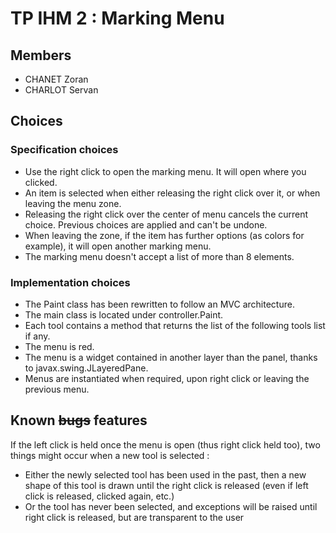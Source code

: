 # TP IHM 2 : Marking Menu

## Members

* CHANET Zoran
* CHARLOT Servan

## Choices

### Specification choices

* Use the right click to open the marking menu. It will open where you clicked.
* An item is selected when either releasing the right click over it, or when leaving the menu zone.
* Releasing the right click over the center of menu cancels the current choice. Previous choices are applied and can't be undone.
* When leaving the zone, if the item has further options (as colors for example), it will open another marking menu.
* The marking menu doesn't accept a list of more than 8 elements.

### Implementation choices

* The Paint class has been rewritten to follow an MVC architecture.
* The main class is located under controller.Paint.
* Each tool contains a method that returns the list of the following tools list if any.
* The menu is red.
* The menu is a widget contained in another layer than the panel, thanks to javax.swing.JLayeredPane.
* Menus are instantiated when required, upon right click or leaving the previous menu.

## Known ~~bugs~~ features
If the left click is held once the menu is open (thus right click held too), two things might occur when a new tool is selected : 
* Either the newly selected tool has been used in the past, then a new shape of this tool is drawn until the right click is released (even if left click is released, clicked again, etc.)
* Or the tool has never been selected, and exceptions will be raised until right click is released, but are transparent to the user